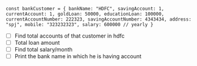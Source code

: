 `const bankCustomer = {
    bankName: "HDFC",
    savingAccount: 1,
    currentAccount: 1,
    goldLoan: 50000,
    educationLoan: 100000,
    currentAccountNumber: 222323,
    savingAccountNumber: 4343434,
    address: "spj",
    mobile: "323232323",
    salary: 600000 // yearly
}`

- [ ] Find total accounts of that customer in hdfc
- [ ] Total loan amount
- [ ] Find total salary/month
- [ ] Print the bank name in which he is having account